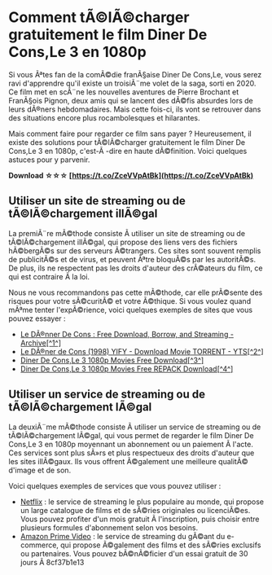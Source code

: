 
 
# Comment tÃ©lÃ©charger gratuitement le film Diner De Cons,Le 3 en 1080p
 
Si vous Ãªtes fan de la comÃ©die franÃ§aise Diner De Cons,Le, vous serez ravi d'apprendre qu'il existe un troisiÃ¨me volet de la saga, sorti en 2020. Ce film met en scÃ¨ne les nouvelles aventures de Pierre Brochant et FranÃ§ois Pignon, deux amis qui se lancent des dÃ©fis absurdes lors de leurs dÃ®ners hebdomadaires. Mais cette fois-ci, ils vont se retrouver dans des situations encore plus rocambolesques et hilarantes.
 
Mais comment faire pour regarder ce film sans payer ? Heureusement, il existe des solutions pour tÃ©lÃ©charger gratuitement le film Diner De Cons,Le 3 en 1080p, c'est-Ã -dire en haute dÃ©finition. Voici quelques astuces pour y parvenir.
 
**Download ☆☆☆ [https://t.co/ZceVVpAtBk](https://t.co/ZceVVpAtBk)**


 
## Utiliser un site de streaming ou de tÃ©lÃ©chargement illÃ©gal
 
La premiÃ¨re mÃ©thode consiste Ã  utiliser un site de streaming ou de tÃ©lÃ©chargement illÃ©gal, qui propose des liens vers des fichiers hÃ©bergÃ©s sur des serveurs Ã©trangers. Ces sites sont souvent remplis de publicitÃ©s et de virus, et peuvent Ãªtre bloquÃ©s par les autoritÃ©s. De plus, ils ne respectent pas les droits d'auteur des crÃ©ateurs du film, ce qui est contraire Ã  la loi.
 
Nous ne vous recommandons pas cette mÃ©thode, car elle prÃ©sente des risques pour votre sÃ©curitÃ© et votre Ã©thique. Si vous voulez quand mÃªme tenter l'expÃ©rience, voici quelques exemples de sites que vous pouvez essayer :
 
- [Le DÃ®nner De Cons : Free Download, Borrow, and Streaming - Archive\[^1^\]](https://archive.org/details/le-dinner-de-cons)
- [Le DÃ®ner de Cons (1998) YIFY - Download Movie TORRENT - YTS\[^2^\]](https://yts.mx/movies/le-diner-de-cons-1998)
- [Diner De Cons,Le 3 1080p Movies Free Download\[^3^\]](https://rodiritermi.wixsite.com/crinponogu/post/diner-de-cons-le-3-1080p-movies-free-download)
- [Diner De Cons,Le 3 1080p Movies Free REPACK Download\[^4^\]](https://soundcloud.com/dricmpekeu/diner-de-consle-3-1080p-movies-free-repack-download)

## Utiliser un service de streaming ou de tÃ©lÃ©chargement lÃ©gal
 
La deuxiÃ¨me mÃ©thode consiste Ã  utiliser un service de streaming ou de tÃ©lÃ©chargement lÃ©gal, qui vous permet de regarder le film Diner De Cons,Le 3 en 1080p moyennant un abonnement ou un paiement Ã  l'acte. Ces services sont plus sÃ»rs et plus respectueux des droits d'auteur que les sites illÃ©gaux. Ils vous offrent Ã©galement une meilleure qualitÃ© d'image et de son.
 
Voici quelques exemples de services que vous pouvez utiliser :

- [Netflix](https://www.netflix.com/fr/) : le service de streaming le plus populaire au monde, qui propose un large catalogue de films et de sÃ©ries originales ou licenciÃ©es. Vous pouvez profiter d'un mois gratuit Ã  l'inscription, puis choisir entre plusieurs formules d'abonnement selon vos besoins.
- [Amazon Prime Video](https://www.amazon.fr/Prime-Video/b?ie=UTF8&node=4557004031) : le service de streaming du gÃ©ant du e-commerce, qui propose Ã©galement des films et des sÃ©ries exclusifs ou partenaires. Vous pouvez bÃ©nÃ©ficier d'un essai gratuit de 30 jours Ã  8cf37b1e13


